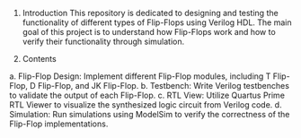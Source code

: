 1. Introduction
This repository is dedicated to designing and testing the functionality of different types of Flip-Flops using Verilog HDL.
The main goal of this project is to understand how Flip-Flops work and how to verify their functionality through simulation.

2. Contents
   
  a. Flip-Flop Design: Implement different Flip-Flop modules, including T Flip-Flop, D Flip-Flop, and JK Flip-Flop.
  b. Testbench: Write Verilog testbenches to validate the output of each Flip-Flop.
  c. RTL View: Utilize Quartus Prime RTL Viewer to visualize the synthesized logic circuit from Verilog code.
  d. Simulation: Run simulations using ModelSim to verify the correctness of the Flip-Flop implementations.
